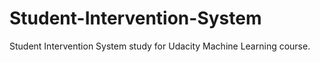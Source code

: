 # Student-Intervention-System
Student Intervention System study for Udacity Machine Learning course.
